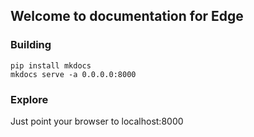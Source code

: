 ## Welcome to documentation for Edge

### Building

```
pip install mkdocs
mkdocs serve -a 0.0.0.0:8000
```

### Explore

Just point your browser to localhost:8000

